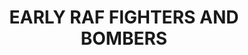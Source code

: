 ---
title: "EARLY RAF FIGHTERS AND BOMBERS"
price: "TBA"
desc: "Opis nije dostupan"
img_path: "/assets/img/A.MIG-7416.jpg"
brand: AMMO
available: true
cat: "weathering"
subcat: "AIRPLANE WEATHERING SETS"
subsubcat: "SS"
---